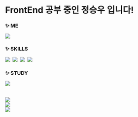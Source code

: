 <h1>FrontEnd 공부 중인 정승우 입니다!</h1>

<h3 align="left">✨ ME </h3>
<div align="left">
 <img src="https://img.shields.io/badge/wjdtmddn@dsm.hs.kr-EA4335?style=flat&logo=Gmail&logoColor=white">
</div>
  

<h3 align="left">✨ SKILLS </h3>
<div align="left">
 <img src="https://img.shields.io/badge/HTML5-E34F26?style=flat&logo=HTML5&logoColor=black">&nbsp
 <img src="https://img.shields.io/badge/CSS3-1572B6?style=flat&logo=CSS3&logoColor=black">&nbsp
 <img src="https://img.shields.io/badge/JAVASCRIPT-F7DF1E?style=flat&logo=javascript&logoColor=black">&nbsp
 <img src="https://img.shields.io/badge/REACT-61DAFB?style=flat&logo=React&logoColor=black">&nbsp
</div>

<h3 align="left">✨ STUDY </h3>
<div align="left">
 <img src="https://img.shields.io/badge/TYPESCRIPT-3178C6?style=flat&logo=typescript&logoColor=black">&nbsp
</div>
<br/>
<br/>

<span align="left">
<img src="https://github-readme-stats.vercel.app/api?username=seungw0o&show_icons=true&theme=radical"/>
 <br/>
 <a href="https://solved.ac/profile/tmddn">
  <img src="http://mazassumnida.wtf/api/v2/generate_badge?boj=tmddn"/> 
 </a>
 <br/>
<img src="https://github-readme-stats.vercel.app/api/top-langs/?username=seungw0o&layout=compact&theme=dracula"/>
</span>




  

